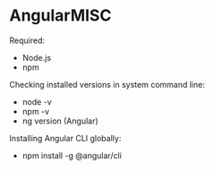 # AngularMISC

Required:
- Node.js
- npm

Checking installed versions in system command line:
- node -v
- npm -v
- ng version (Angular)

Installing Angular CLI globally:
- npm install -g @angular/cli